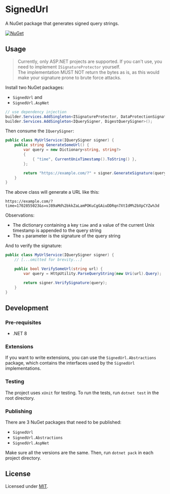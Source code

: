 # SignedUrl

A NuGet package that generates signed query strings.

[![NuGet](https://img.shields.io/nuget/v/SignedUrl.svg)](https://www.nuget.org/packages/SignedUrl/)

## Usage

> Currently, only ASP.NET projects are supported. If you can't use, you need to implement `ISignatureProtector`
> yourself.  
> The implementation MUST NOT return the bytes as is, as this would make your signature prone to brute force attacks.

Install two NuGet packages:
- `SignedUrl` and
- `SignedUrl.AspNet`

```csharp
// use dependency injection
builder.Services.AddSingleton<ISignatureProtector, DataProtectionSignatureProtector>();
builder.Services.AddSingleton<IQuerySigner, DigestQuerySigner>();
```

Then consume the `IQuerySigner`:

```csharp
public class MyUrlService(IQuerySigner signer) {
    public string GenerateSomeUrl() {
        var query = new Dictionary<string, string?>
        {
            { "time", CurrentUnixTimestamp().ToString() },
        };

        return "https://example.com/?" + signer.GenerateSignature(query);
    }
}
```

The above class will generate a URL like this:

```
https://example.com/?time=1702855023&s=vJ89aMd%2bkkZaLamPOKuCgGAiuDDRqn7XtIdM%2bXpCYZw%3d
```

Observations:
- The dictionary containing a key `time` and a value of the current Unix timestamp is appended to the query string
- The `s` parameter is the signature of the query string

And to verify the signature:

```csharp
public class MyUrlService(IQuerySigner signer) {
    // [...omitted for brevity...]

    public bool VerifySomeUrl(string url) {
        var query = HttpUtility.ParseQueryString(new Uri(url).Query);

        return signer.VerifySignature(query);
    }
}
```

## Development

### Pre-requisites

- .NET 8

### Extensions

If you want to write extensions, you can use the `SignedUrl.Abstractions` package, which contains the interfaces used
by the `SignedUrl` implementations.

### Testing

The project uses `xUnit` for testing. To run the tests, run `dotnet test` in the root directory.

### Publishing

There are 3 NuGet packages that need to be published:

- `SignedUrl`
- `SignedUrl.Abstractions`
- `SignedUrl.AspNet`

Make sure all the versions are the same. Then, run `dotnet pack` in each project directory.

## License

Licensed under [MIT](LICENSE).
